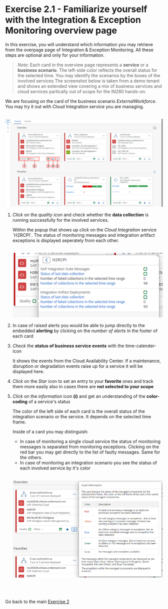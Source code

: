 # Exercise 2.1 - Familiarize yourself with the Integration & Exception Monitoring overview page

In this exercise, you will understand which information you may retrieve from the overpage page of Integration & Exception Monitoring. All these steps are optional and only for your information.

>
> *Note*: Each card in the overview page represents a **service** or a **business scenario**. The left-side color reflects the overall status for the selected time.
> You may identify the scenarios by the boxes of the involved services
> The screenshot below is taken from a demo tenant and shows an extended view covering a mix of business services and cloud services partically out of scope for the IN280 hands-on. <br>
>

We are focusing on the card of the business scenario *ExternalWorkforce*. You may try it out with Cloud Integration service you are managing.

<br>![](/exercises/ex2/images/IMOverviewpageDetails.png)

1. *Click* on the *quality icon* and check whether the **data collection** is running successfully for the involved services.

    Within the popup that shows up *click* on the *Cloud Integration* service ´H2RCPI`. The status of monitoring messages and integration artifact exceptions is displayed seperately from each other.

    <br>![](/exercises/ex2/images/IMDataQuality.png)

2. In case of raised alerts you would be able to jump directly to the embedded **alerting** by clicking on the *number of alerts* in the footer of each card

3. *Check* the **status of business service events** with the time-calender-icon

    It shows the events from the Cloud Availability Center. If a maintenance, disruption or degradation events raise up for a service it will be displayed here.

4. *Click* on the *Star* icon to set an entry to your **favorite** ones and track them more easily also in cases there are **not selected to your scope**

5. *Click* on the *information* icon **(i)** and get an understanding of the **color-coding** of a service's status
    
    The color of the left side of each card is the overall status of the integration scenario or the service. It depends on the selected time frame.

    Inside of a card you may distinguish:
    - In case of monitoring a single cloud service the status of monitoring messages is separated from monitoring exceptions. Clicking on the red bar you may get directly to the list of faulty messages. Same for the others. 
    - In case of monitoring an integration scenario you see the status of each involved service by it's color

    <br>![](/exercises/ex2/images/IMOverviewInfoButton.png)

<br><br><br>Go back to the main [Exercise 2](../../ex2/)

